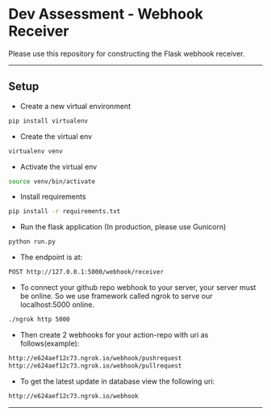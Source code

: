 # Dev Assessment - Webhook Receiver

Please use this repository for constructing the Flask webhook receiver.

*******************

## Setup

* Create a new virtual environment

```bash
pip install virtualenv
```

* Create the virtual env

```bash
virtualenv venv
```

* Activate the virtual env

```bash
source venv/bin/activate
```

* Install requirements

```bash
pip install -r requirements.txt
```

* Run the flask application (In production, please use Gunicorn)

```bash
python run.py
```

* The endpoint is at:

```bash
POST http://127.0.0.1:5000/webhook/receiver
```

* To connect your github repo webhook to your server, your server must be online. So we use framework called ngrok to serve our localhost:5000 online.

```bash
./ngrok http 5000
```

* Then create 2 webhooks for your action-repo with uri as follows(example):

```bash
http://e624aef12c73.ngrok.io/webhook/pushrequest
http://e624aef12c73.ngrok.io/webhook/pullrequest
```

* To get the latest update in database view the following uri:

```bash
http://e624aef12c73.ngrok.io/webhook
```

*******************

